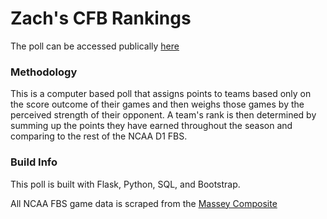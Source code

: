 # Zach's CFB Rankings #

The poll can be accessed publically [here](https://zachs-cfb-rankings.herokuapp.com/)

### Methodology ### 

This is a computer based poll that assigns points to teams based only on the score outcome of their games and then weighs those games by the perceived strength of their opponent. A team's rank is then determined by summing up the points they have earned throughout the season and comparing to the rest of the NCAA D1 FBS.

### Build Info ###

This poll is built with Flask, Python, SQL, and Bootstrap.

All NCAA FBS game data is scraped from the [Massey Composite](https://www.masseyratings.com/scores.php?s=300937&sub=11604&all=1)

